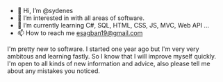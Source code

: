 - 👋 Hi, I’m @sydenes
- 👀 I’m interested in with all areas of software.
- 🌱 I’m currently learning C#, SQL, HTML, CSS, JS, MVC, Web API ...
- 📫 How to reach me esagban19@gmail.com

I'm pretty new to software. I started one year ago but I'm very very ambitous and learning fastly. So I know that I will improve myself quickly.
I'm open to all kinds of new information and advice, also please tell me about any mistakes you noticed.
